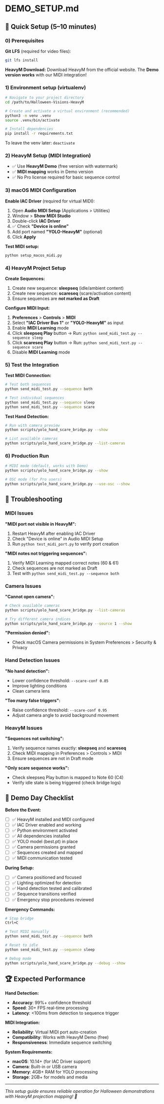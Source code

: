 # DEMO_SETUP.md

## 🎃 Quick Setup (5–10 minutes)

### 0) Prerequisites
**Git LFS** (required for video files):
```bash
git lfs install
```

**HeavyM Download:**
Download HeavyM from the official website. The **Demo version works** with our MIDI integration!

### 1) Environment setup (virtualenv)
```bash
# Navigate to your project directory
cd /path/to/Halloween-Visions-HeavyM

# Create and activate a virtual environment (recommended)
python3 -m venv .venv
source .venv/bin/activate

# Install dependencies
pip install -r requirements.txt
```
To leave the venv later: `deactivate`

### 2) HeavyM Setup (MIDI Integration)
- ✅ Use **HeavyM Demo** (free version with watermark)
- ✅ **MIDI mapping** works in Demo version
- ✅ No Pro license required for basic sequence control

### 3) macOS MIDI Configuration
**Enable IAC Driver** (required for virtual MIDI):
1. Open **Audio MIDI Setup** (Applications > Utilities)
2. Window > **Show MIDI Studio**
3. Double-click **IAC Driver**
4. ✅ Check **"Device is online"**
5. Add port named **"YOLO-HeavyM"** (optional)
6. Click **Apply**

**Test MIDI setup:**
```bash
python setup_macos_midi.py
```

### 4) HeavyM Project Setup
**Create Sequences:**
1. Create new sequence: **sleepseq** (idle/ambient content)
2. Create new sequence: **scareseq** (scare/activation content)
3. Ensure sequences are **not marked as Draft**

**Configure MIDI Input:**
1. **Preferences** > **Controls** > **MIDI**
2. Select **"IAC Driver Bus 1"** or **"YOLO-HeavyM"** as input
3. Enable **MIDI Learning** mode
4. Click **sleepseq Play** button → Run: `python send_midi_test.py --sequence sleep`
5. Click **scareseq Play** button → Run: `python send_midi_test.py --sequence scare`
6. Disable **MIDI Learning** mode

### 5) Test the Integration
**Test MIDI Connection:**
```bash
# Test both sequences
python send_midi_test.py --sequence both

# Test individual sequences
python send_midi_test.py --sequence sleep
python send_midi_test.py --sequence scare
```

**Test Hand Detection:**
```bash
# Run with camera preview
python scripts/yolo_hand_scare_bridge.py --show

# List available cameras
python scripts/yolo_hand_scare_bridge.py --list-cameras
```

### 6) Production Run
```bash
# MIDI mode (default, works with Demo)
python scripts/yolo_hand_scare_bridge.py --show

# OSC mode (for Pro users)
python scripts/yolo_hand_scare_bridge.py --use-osc --show
```

## 🔧 Troubleshooting

### MIDI Issues
**"MIDI port not visible in HeavyM":**
1. Restart HeavyM after enabling IAC Driver
2. Check "Device is online" in Audio MIDI Setup
3. Run `python test_midi_port.py` to verify port creation

**"MIDI notes not triggering sequences":**
1. Verify MIDI Learning mapped correct notes (60 & 61)
2. Check sequences are not marked as Draft
3. Test with `python send_midi_test.py --sequence both`

### Camera Issues
**"Cannot open camera":**
```bash
# Check available cameras
python scripts/yolo_hand_scare_bridge.py --list-cameras

# Try different camera indices
python scripts/yolo_hand_scare_bridge.py --source 1 --show
```

**"Permission denied":**
- Check macOS Camera permissions in System Preferences > Security & Privacy

### Hand Detection Issues
**"No hand detection":**
- Lower confidence threshold: `--scare-conf 0.85`
- Improve lighting conditions
- Clean camera lens

**"Too many false triggers":**
- Raise confidence threshold: `--scare-conf 0.95`
- Adjust camera angle to avoid background movement

### HeavyM Issues
**"Sequences not switching":**
1. Verify sequence names exactly: **sleepseq** and **scareseq**
2. Check MIDI mapping in Preferences > Controls > MIDI
3. Ensure sequences are not in Draft mode

**"Only scare sequence works":**
- Check sleepseq Play button is mapped to Note 60 (C4)
- Verify idle state is being triggered (check bridge logs)

## 🎯 Demo Day Checklist

**Before the Event:**
- [ ] ✅ HeavyM installed and MIDI configured
- [ ] ✅ IAC Driver enabled and working
- [ ] ✅ Python environment activated
- [ ] ✅ All dependencies installed
- [ ] ✅ YOLO model (best.pt) in place
- [ ] ✅ Camera permissions granted
- [ ] ✅ Sequences created and mapped
- [ ] ✅ MIDI communication tested

**During Setup:**
- [ ] ✅ Camera positioned and focused
- [ ] ✅ Lighting optimized for detection
- [ ] ✅ Hand detection tested and calibrated
- [ ] ✅ Sequence transitions verified
- [ ] ✅ Emergency stop procedures reviewed

**Emergency Commands:**
```bash
# Stop bridge
Ctrl+C

# Test MIDI manually
python send_midi_test.py --sequence both

# Reset to idle
python send_midi_test.py --sequence sleep

# Debug mode
python scripts/yolo_hand_scare_bridge.py --debug --show
```

## 🏆 Expected Performance

**Hand Detection:**
- **Accuracy**: 99%+ confidence threshold
- **Speed**: 30+ FPS real-time processing
- **Latency**: <100ms from detection to sequence trigger

**MIDI Integration:**
- **Reliability**: Virtual MIDI port auto-creation
- **Compatibility**: Works with HeavyM Demo (free)
- **Responsiveness**: Immediate sequence switching

**System Requirements:**
- **macOS**: 10.14+ (for IAC Driver support)
- **Camera**: Built-in or USB camera
- **Memory**: 4GB+ RAM for YOLO processing
- **Storage**: 2GB+ for models and media

---

*This setup guide ensures reliable operation for Halloween demonstrations with HeavyM projection mapping! 🎃*